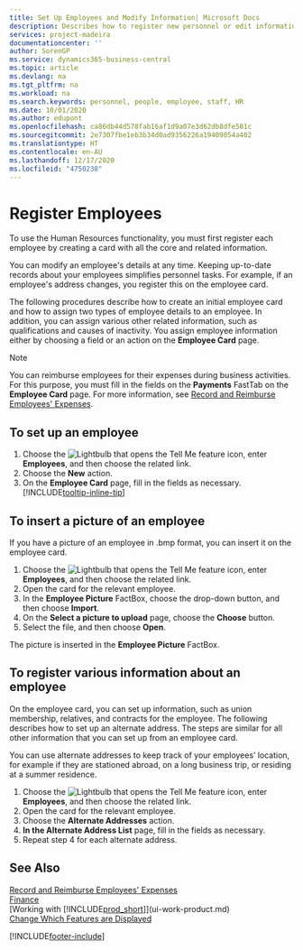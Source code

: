 ```yaml
---
title: Set Up Employees and Modify Information| Microsoft Docs
description: Describes how to register new personnel or edit information for existing staff.
services: project-madeira
documentationcenter: ''
author: SorenGP
ms.service: dynamics365-business-central
ms.topic: article
ms.devlang: na
ms.tgt_pltfrm: na
ms.workload: na
ms.search.keywords: personnel, people, employee, staff, HR
ms.date: 10/01/2020
ms.author: edupont
ms.openlocfilehash: ca86db44d578fab16af1d9a07e3d62db8dfe581c
ms.sourcegitcommit: 2e7307fbe1eb3b34d0ad9356226a19409054a402
ms.translationtype: HT
ms.contentlocale: en-AU
ms.lasthandoff: 12/17/2020
ms.locfileid: "4750238"
---
```

# <a name="register-employees"></a>Register Employees
To use the Human Resources functionality, you must first register each employee by creating a card with all the core and related information.

You can modify an employee's details at any time. Keeping up-to-date records about your employees simplifies personnel tasks. For example, if an employee's address changes, you register this on the employee card.

The following procedures describe how to create an initial employee card and how to assign two types of employee details to an employee. In addition, you can assign various other related information, such as qualifications and causes of inactivity. You assign employee information either by choosing a field or an action on the **Employee Card** page.

> [!NOTE]  
> You can reimburse employees for their expenses during business activities. For this purpose, you must fill in the fields on the **Payments** FastTab on the **Employee Card** page. For more information, see [Record and Reimburse Employees' Expenses](finance-how-record-reimburse-employee-expenses.md).

## <a name="to-set-up-an-employee"></a>To set up an employee
1. Choose the ![Lightbulb that opens the Tell Me feature](media/ui-search/search_small.png "Tell me what you want to do") icon, enter **Employees**, and then choose the related link.
2. Choose the **New** action.
3. On the **Employee Card** page, fill in the fields as necessary. [!INCLUDE[tooltip-inline-tip](includes/tooltip-inline-tip_md.md)]

## <a name="to-insert-a-picture-of-an-employee"></a>To insert a picture of an employee
If you have a picture of an employee in .bmp format, you can insert it on the employee card.

1. Choose the ![Lightbulb that opens the Tell Me feature](media/ui-search/search_small.png "Tell me what you want to do") icon, enter **Employees**, and then choose the related link.
2. Open the card for the relevant employee.
3. In the **Employee Picture** FactBox, choose the drop-down button, and then choose **Import**.
4. On the **Select a picture to upload** page, choose the **Choose** button.
5. Select the file, and then choose **Open**.

The picture is inserted in the **Employee Picture** FactBox.

## <a name="to-register-various-information-about-an-employee"></a>To register various information about an employee
On the employee card, you can set up information, such as union membership, relatives, and contracts for the employee. The following describes how to set up an alternate address. The steps are similar for all other information that you can set up from an employee card.

You can use alternate addresses to keep track of your employees’ location, for example if they are stationed abroad, on a long business trip, or residing at a summer residence.

1. Choose the ![Lightbulb that opens the Tell Me feature](media/ui-search/search_small.png "Tell me what you want to do") icon, enter **Employees**, and then choose the related link.
2. Open the card for the relevant employee.
3. Choose the **Alternate Addresses** action.
4. **In the Alternate Address List** page, fill in the fields as necessary.
5. Repeat step 4 for each alternate address.

## <a name="see-also"></a>See Also
[Record and Reimburse Employees' Expenses](finance-how-record-reimburse-employee-expenses.md)  
[Finance](finance.md)  
[Working with [!INCLUDE[prod_short](includes/prod_short.md)]](ui-work-product.md)  
[Change Which Features are Displayed](ui-experiences.md)


[!INCLUDE[footer-include](includes/footer-banner.md)]